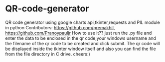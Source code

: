 # QR-code-generator
QR code generator using google charts api,tkinter,requests and PIL module in python
Contributors:
https://github.com/premakhil,
https://github.com/Pranoypauljr
How to use it??
just run the .py file and enter the data to be enclosed in the qr code,your windows username and the filename of the qr code to be created and click submit.
The qr code will be displayed inside the tkinter window itself and also you can find the file from the file directory in C drive.
cheers:)

